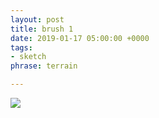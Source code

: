 ```yaml
---
layout: post
title: brush 1
date: 2019-01-17 05:00:00 +0000
tags:
- sketch
phrase: terrain

---
```

![]({{site.baseurl}}/assets/images/brush-test-zoom3.png)
